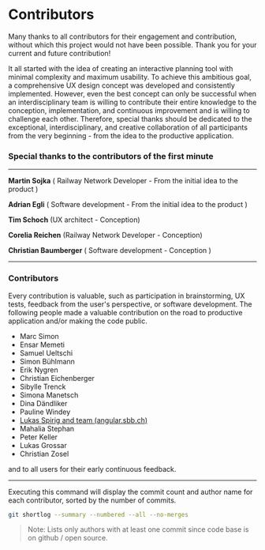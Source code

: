 # Contributors

Many thanks to all contributors for their engagement and contribution, without which this project
would not have been possible. Thank you for your current and future contribution!

It all started with the idea of creating an interactive planning tool with minimal complexity and
maximum usability. To achieve this ambitious goal, a comprehensive UX design concept was developed
and consistently implemented. However, even the best concept can only be successful when an
interdisciplinary team is willing to contribute their entire knowledge to the conception,
implementation, and continuous improvement and is willing to challenge each other. Therefore,
special thanks should be dedicated to the exceptional, interdisciplinary, and creative collaboration
of all participants from the very beginning - from the idea to the productive application.

### Special thanks to the contributors of the first minute

---

**Martin Sojka** ( Railway Network Developer - From the initial
idea to the product )

**Adrian Egli** ( Software development - From the initial idea to the product )

**Tim Schoch** (UX architect - Conception)

**Corelia Reichen** (Railway Network Developer - Conception)

**Christian Baumberger** ( Software development - Conception )

---

### Contributors

Every contribution is valuable, such as participation in brainstorming, UX tests, feedback from the
user's perspective, or software development. The following people made a valuable contribution on
the road to productive application and/or making the code public.

- Marc Simon
- Ensar Memeti
- Samuel Ueltschi
- Simon Bühlmann
- Erik Nygren
- Christian Eichenberger
- Sibylle Trenck
- Simona Manetsch
- Dina Dändliker
- Pauline Windey
- [Lukas Spirig and team (angular.sbb.ch)](https://angular.app.sbb.ch/)
- Mahalia Stephan
- Peter Keller
- Lukas Grossar
- Christian Zosel

and to all users for their early continuous feedback.

---

Executing this command will display the commit count and author name for each contributor, sorted by
the number of commits.

```bash
git shortlog --summary --numbered --all --no-merges
```

> Note: Lists only authors with at least one commit since code base is on github / open source.
